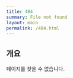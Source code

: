```yaml
---
title: 404
summary: File not found
layout: main
permalink: /404.html
---
```


## 개요

페이지를 찾을 수 없습니다.